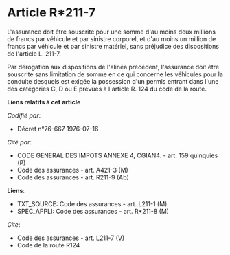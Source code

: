 # Article R*211-7

L'assurance doit être souscrite pour une somme d'au moins deux millions de francs par véhicule et par sinistre corporel, et
d'au moins un million de francs par véhicule et par sinistre matériel, sans préjudice des dispositions de l'article L. 211-7.

Par dérogation aux dispositions de l'alinéa précédent, l'assurance doit être souscrite sans limitation de somme en ce qui
concerne les véhicules pour la conduite desquels est exigée la possession d'un permis entrant dans l'une des catégories C, D
ou E prévues à l'article R. 124 du code de la route.

**Liens relatifs à cet article**

_Codifié par_:

  - Décret n°76-667 1976-07-16

_Cité par_:

  - CODE GENERAL DES IMPOTS ANNEXE 4, CGIAN4. - art. 159 quinquies (P)
  - Code des assurances - art. A421-3 (M)
  - Code des assurances - art. R211-9 (Ab)

**Liens**:

  - TXT_SOURCE: Code des assurances - art. L211-1 (M)
  - SPEC_APPLI: Code des assurances - art. R*211-8 (M)

_Cite_:

  - Code des assurances - art. L211-7 (V)
  - Code de la route R124
